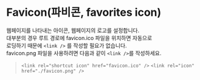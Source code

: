 # Favicon(파비콘, favorites icon)

웹페이지를 나타내는 아이콘, 웹페이지의 로고를 설정합니다.  
대부분의 경우 루트 경로에 favicon.ico 파일을 위치하면 자동으로  
로딩하기 때문에 `<link />` 를 작성할 필요가 없습니다.  
favicon.png 파일을 사용하려면 다음과 같이 `<link />`를 작성하세요.  
  
>`<link rel="shortcut icon" href="favicon.ico" />`
>`<link rel="icon" href="./favicon.png" />`